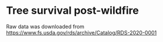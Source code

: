 # Tree survival post-wildfire

Raw data was downloaded from https://www.fs.usda.gov/rds/archive/Catalog/RDS-2020-0001
